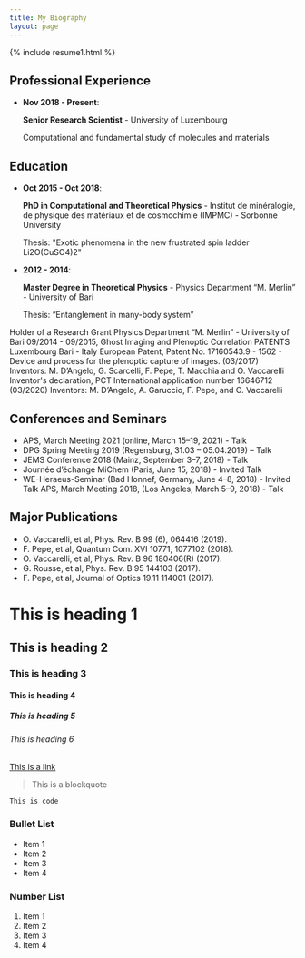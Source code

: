 ```yaml
---
title: My Biography
layout: page
---
```





{% include resume1.html %}





## Professional Experience
* **Nov 2018 - Present**: 

    <b>Senior Research Scientist</b> - University of Luxembourg

    Computational and fundamental study of molecules and materials

## Education
* **Oct 2015 - Oct 2018**: 

    <b>PhD in Computational and Theoretical Physics</b> - Institut de minéralogie, de physique des matériaux et de cosmochimie (IMPMC) - Sorbonne University
    
    Thesis: "Exotic phenomena in the new frustrated spin ladder Li2O(CuSO4)2"

* **2012 - 2014**: 

    <b>Master Degree in Theoretical Physics</b> - Physics Department “M. Merlin” - University of Bari
    
    Thesis: “Entanglement in many-body system”


Holder of a Research Grant
Physics Department “M. Merlin” - University of Bari
09/2014 - 09/2015,
Ghost Imaging and Plenoptic Correlation
PATENTS
Luxembourg
Bari - Italy
   European Patent, Patent No. 17160543.9 - 1562 - Device and process for the plenoptic capture of images. (03/2017)
Inventors: M. D’Angelo, G. Scarcelli, F. Pepe, T. Macchia and O. Vaccarelli
Inventor's declaration, PCT International application number 16646712 (03/2020) Inventors: M. D’Angelo, A. Garuccio, F. Pepe, and O. Vaccarelli

## Conferences and Seminars
* APS, March Meeting 2021 (online, March 15–19, 2021) - Talk
* DPG Spring Meeting 2019 (Regensburg, 31.03 – 05.04.2019) – Talk
* JEMS Conference 2018 (Mainz, September 3–7, 2018) - Talk
* Journée d’échange MiChem (Paris, June 15, 2018) - Invited Talk
* WE-Heraeus-Seminar (Bad Honnef, Germany, June 4–8, 2018) - Invited Talk APS, March Meeting 2018, (Los Angeles, March 5–9, 2018) - Talk

## Major Publications
* O. Vaccarelli, et al, Phys. Rev. B 99 (6), 064416 (2019).
* F. Pepe, et al, Quantum Com. XVI 10771, 1077102 (2018). 
* O. Vaccarelli, et al, Phys. Rev. B 96 180406(R) (2017).
* G. Rousse, et al, Phys. Rev. B 95 144103 (2017).
* F. Pepe, et al, Journal of Optics 19.11 114001 (2017).






# This is heading 1
## This is heading 2
### This is heading 3
#### This is heading 4
##### This is heading 5
###### This is heading 6

[This is a link](#)

> This is a blockquote

`This is code`

### Bullet List
* Item 1
* Item 2
* Item 3
* Item 4

### Number List
1. Item 1
2. Item 2
3. Item 3
4. Item 4



